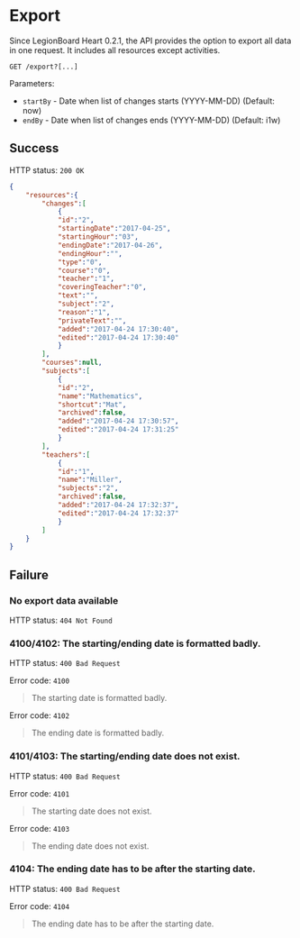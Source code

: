 # Export

Since LegionBoard Heart 0.2.1,
the API provides the option to export all data in one request.
It includes all resources except activities.

```
GET /export?[...]
```

Parameters:

- `startBy` - Date when list of changes starts (YYYY-MM-DD) (Default: now)
- `endBy` - Date when list of changes ends (YYYY-MM-DD) (Default: i1w)

## Success

HTTP status: `200 OK`

```json
{
	"resources":{
		"changes":[
			{
			"id":"2",
			"startingDate":"2017-04-25",
			"startingHour":"03",
			"endingDate":"2017-04-26",
			"endingHour":"",
			"type":"0",
			"course":"0",
			"teacher":"1",
			"coveringTeacher":"0",
			"text":"",
			"subject":"2",
			"reason":"1",
			"privateText":"",
			"added":"2017-04-24 17:30:40",
			"edited":"2017-04-24 17:30:40"
			}
		],
		"courses":null,
		"subjects":[
			{
			"id":"2",
			"name":"Mathematics",
			"shortcut":"Mat",
			"archived":false,
			"added":"2017-04-24 17:30:57",
			"edited":"2017-04-24 17:31:25"
			}
		],
		"teachers":[
			{
			"id":"1",
			"name":"Miller",
			"subjects":"2",
			"archived":false,
			"added":"2017-04-24 17:32:37",
			"edited":"2017-04-24 17:32:37"
			}
		]
	}
}
```

## Failure

### No export data available

HTTP status: `404 Not Found`

### 4100/4102: The starting/ending date is formatted badly.

HTTP status: `400 Bad Request`

Error code: `4100`
> The starting date is formatted badly.

Error code: `4102`
> The ending date is formatted badly.

### 4101/4103: The starting/ending date does not exist.

HTTP status: `400 Bad Request`

Error code: `4101`
> The starting date does not exist.

Error code: `4103`
> The ending date does not exist.

### 4104: The ending date has to be after the starting date.

HTTP status: `400 Bad Request`

Error code: `4104`
> The ending date has to be after the starting date.
